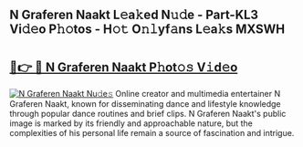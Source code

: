 ## N Graferen Naakt L𝚎a𝚔ed N𝚞𝚍e - Part-KL3 Vi𝚍𝚎o P𝚑𝚘tos - H𝚘𝚝 O𝚗𝚕yf𝚊ns L𝚎a𝚔s MXSWH

# <h2><a href="http://kf5nxeq.oniu.top/?m=N+Graferen+Naakt">🔗👉 🔴 N Graferen Naakt P𝚑ot𝚘𝚜 V𝚒d𝚎o</a></h2>

[![N Graferen Naakt Nu𝚍e𝚜](https://i.imgur.com/0qMVB7G.gif)](http://kf5nxeq.oniu.top/?m=N+Graferen+Naakt)
Online creator and multimedia entertainer N Graferen Naakt, known for disseminating dance and lifestyle knowledge through popular dance routines and brief clips. N Graferen Naakt's public image is marked by its friendly and approachable nature, but the complexities of his personal life remain a source of fascination and intrigue.  
